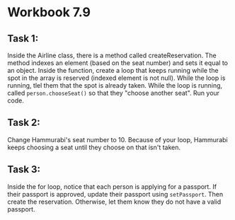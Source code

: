 # Workbook 7.9

## Task 1:
Inside the Airline class, there is a method called createReservation. The method indexes an element (based on the seat number) and sets it equal to an object. Inside the function, create a loop that keeps running while the spot in the array is reserved (indexed element is not null). While the loop is running, tlel them that the spot is already taken. While the loop is running, called <code>person.chooseSeat()</code> so that they "choose another seat". Run your code.

## Task 2:
Change Hammurabi's seat number to 10. Because of your loop, Hammurabi keeps choosing a seat until they choose on that isn't taken.

## Task 3:
Inside the for loop, notice that each person is applying for a passport. If their passport is approved, update their passport using <code>setPassport</code>. Then create the reservation. Otherwise, let them know they do not have a valid passport.
